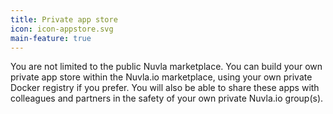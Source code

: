 ```yaml
---
title: Private app store
icon: icon-appstore.svg
main-feature: true
---
```


You are not limited to the public Nuvla marketplace. You can build your own private app store within the Nuvla.io marketplace, using your own private Docker registry if you prefer. You will also be able to share these apps with colleagues and partners in the safety of your own private Nuvla.io group(s).
